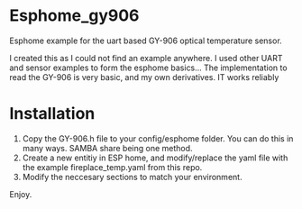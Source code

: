 # Esphome_gy906
Esphome example for the uart based GY-906 optical temperature sensor.

I created this as I could not find an example anywhere.  I used other UART and sensor examples to form the esphome basics...  The implementation to read the GY-906 is very basic, and my own derivatives.  IT works reliably

# Installation

1. Copy the GY-906.h file to your config/esphome folder. You can do this in many ways. SAMBA share being one method.
2. Create a new entitiy in ESP home, and modify/replace the yaml file with the example fireplace_temp.yaml from this repo.
3. Modify the neccesary sections to match your environment.

Enjoy.

